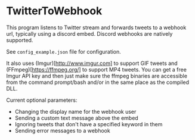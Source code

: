 # TwitterToWebhook

This program listens to Twitter stream and forwards tweets to a webhook url, typically using a discord embed. Discord webhooks are natively supported.

See `config_example.json` file for configuration.

It also uses (Imgur)[http://www.imgur.com] to support GIF tweets and (FFmpeg)[https://ffmpeg.org/] to support MP4 tweets.
You can get a free Imgur API key and then just make sure the ffmpeg binaries are accessible from the command prompt/bash and/or in the same place as the compiled DLL.

Current optional parameters:
* Changing the display name for the webhook user
* Sending a custom text message above the embed
* Ignoring tweets that don't have a specified keyword in them
* Sending error messages to a webhook
